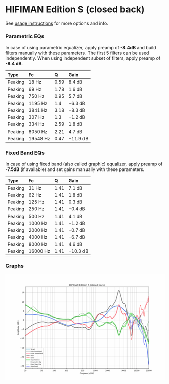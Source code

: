 # HIFIMAN Edition S (closed back)
See [usage instructions](https://github.com/jaakkopasanen/AutoEq#usage) for more options and info.

### Parametric EQs
In case of using parametric equalizer, apply preamp of **-8.4dB** and build filters manually
with these parameters. The first 5 filters can be used independently.
When using independent subset of filters, apply preamp of **-8.4 dB**.

| Type    | Fc       |    Q | Gain     |
|:--------|:---------|:-----|:---------|
| Peaking | 18 Hz    | 0.59 | 8.4 dB   |
| Peaking | 69 Hz    | 1.78 | 1.6 dB   |
| Peaking | 750 Hz   | 0.95 | 5.7 dB   |
| Peaking | 1195 Hz  | 1.4  | -6.3 dB  |
| Peaking | 3841 Hz  | 3.18 | -8.3 dB  |
| Peaking | 307 Hz   | 1.3  | -1.2 dB  |
| Peaking | 334 Hz   | 2.59 | 1.8 dB   |
| Peaking | 8050 Hz  | 2.21 | 4.7 dB   |
| Peaking | 19548 Hz | 0.47 | -11.9 dB |

### Fixed Band EQs
In case of using fixed band (also called graphic) equalizer, apply preamp of **-7.5dB**
(if available) and set gains manually with these parameters.

| Type    | Fc       |    Q | Gain     |
|:--------|:---------|:-----|:---------|
| Peaking | 31 Hz    | 1.41 | 7.1 dB   |
| Peaking | 62 Hz    | 1.41 | 1.8 dB   |
| Peaking | 125 Hz   | 1.41 | 0.3 dB   |
| Peaking | 250 Hz   | 1.41 | -0.4 dB  |
| Peaking | 500 Hz   | 1.41 | 4.1 dB   |
| Peaking | 1000 Hz  | 1.41 | -1.2 dB  |
| Peaking | 2000 Hz  | 1.41 | -0.7 dB  |
| Peaking | 4000 Hz  | 1.41 | -6.7 dB  |
| Peaking | 8000 Hz  | 1.41 | 4.6 dB   |
| Peaking | 16000 Hz | 1.41 | -10.3 dB |

### Graphs
![](./HIFIMAN%20Edition%20S%20(closed%20back).png)